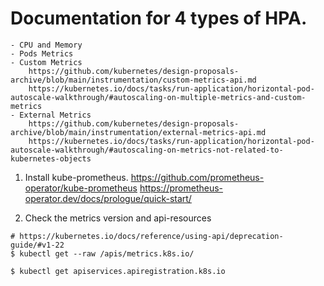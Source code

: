# Documentation for 4 types of HPA. 
    - CPU and Memory
    - Pods Metrics
    - Custom Metrics 
        https://github.com/kubernetes/design-proposals-archive/blob/main/instrumentation/custom-metrics-api.md
        https://kubernetes.io/docs/tasks/run-application/horizontal-pod-autoscale-walkthrough/#autoscaling-on-multiple-metrics-and-custom-metrics
    - External Metrics 
        https://github.com/kubernetes/design-proposals-archive/blob/main/instrumentation/external-metrics-api.md
        https://kubernetes.io/docs/tasks/run-application/horizontal-pod-autoscale-walkthrough/#autoscaling-on-metrics-not-related-to-kubernetes-objects
    
1. Install kube-prometheus.
https://github.com/prometheus-operator/kube-prometheus
https://prometheus-operator.dev/docs/prologue/quick-start/

2. Check the metrics version and api-resources
```
# https://kubernetes.io/docs/reference/using-api/deprecation-guide/#v1-22
$ kubectl get --raw /apis/metrics.k8s.io/

$ kubectl get apiservices.apiregistration.k8s.io
```